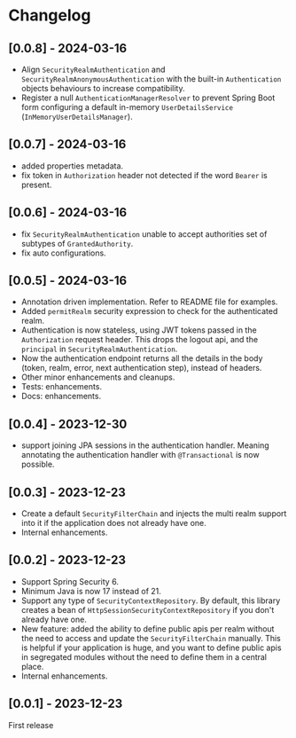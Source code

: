 # Changelog

## [0.0.8] - 2024-03-16

- Align `SecurityRealmAuthentication` and `SecurityRealmAnonymousAuthentication` with the built-in `Authentication` objects behaviours to increase
  compatibility.
- Register a null `AuthenticationManagerResolver` to prevent Spring Boot form configuring a default
  in-memory `UserDetailsService` (`InMemoryUserDetailsManager`).

## [0.0.7] - 2024-03-16

- added properties metadata.
- fix token in `Authorization` header not detected if the word `Bearer` is present.

## [0.0.6] - 2024-03-16

- fix `SecurityRealmAuthentication` unable to accept authorities set of subtypes of `GrantedAuthority`.
- fix auto configurations.

## [0.0.5] - 2024-03-16

- Annotation driven implementation. Refer to README file for examples.
- Added `permitRealm` security expression to check for the authenticated realm.
- Authentication is now stateless, using JWT tokens passed in the `Authorization` request header. This drops the logout api, and the `principal` in
  `SecurityRealmAuthentication`.
- Now the authentication endpoint returns all the details in the body (token, realm, error, next authentication step), instead of headers.
- Other minor enhancements and cleanups.
- Tests: enhancements.
- Docs: enhancements.

## [0.0.4] - 2023-12-30

- support joining JPA sessions in the authentication handler. Meaning annotating the authentication handler with `@Transactional` is now possible.

## [0.0.3] - 2023-12-23

- Create a default `SecurityFilterChain` and injects the multi realm support into it if the application does not already have one.
- Internal enhancements.

## [0.0.2] - 2023-12-23

- Support Spring Security 6.
- Minimum Java is now 17 instead of 21.
- Support any type of `SecurityContextRepository`. By default, this library creates a bean of `HttpSessionSecurityContextRepository` if you don't already have
  one.
- New feature: added the ability to define public apis per realm without the need to access and update the `SecurityFilterChain` manually.
  This is helpful if your application is huge, and you want to define public apis in segregated modules without the need to define them in a central place.
- Internal enhancements.

## [0.0.1] - 2023-12-23

First release

